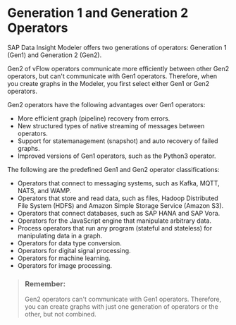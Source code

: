 <!-- loio1c97a10cb49247d981ed30d53be38f73 -->

# Generation 1 and Generation 2 Operators

SAP Data Insight Modeler offers two generations of operators: Generation 1 \(Gen1\) and Generation 2 \(Gen2\).

Gen2 of vFlow operators communicate more efficiently between other Gen2 operators, but can't communicate with Gen1 operators. Therefore, when you create graphs in the Modeler, you first select either Gen1 or Gen2 operators.

Gen2 operators have the following advantages over Gen1 operators:

-   More efficient graph \(pipeline\) recovery from errors.
-   New structured types of native streaming of messages between operators.
-   Support for statemanagement \(snapshot\) and auto recovery of failed graphs.
-   Improved versions of Gen1 operators, such as the Python3 operator.

The following are the predefined Gen1 and Gen2 operator classifications:

-   Operators that connect to messaging systems, such as Kafka, MQTT, NATS, and WAMP.
-   Operators that store and read data, such as files, Hadoop Distributed File System \(HDFS\) and Amazon Simple Storage Service \(Amazon S3\).
-   Operators that connect databases, such as SAP HANA and SAP Vora.
-   Operators for the JavaScript engine that manipulate arbitrary data.
-   Process operators that run any program \(stateful and stateless\) for manipulating data in a graph.
-   Operators for data type conversion.
-   Operators for digital signal processing.
-   Operators for machine learning.
-   Operators for image processing.

> ### Remember:  
> Gen2 operators can't communicate with Gen1 operators. Therefore, you can create graphs with just one generation of operators or the other, but not combined.

